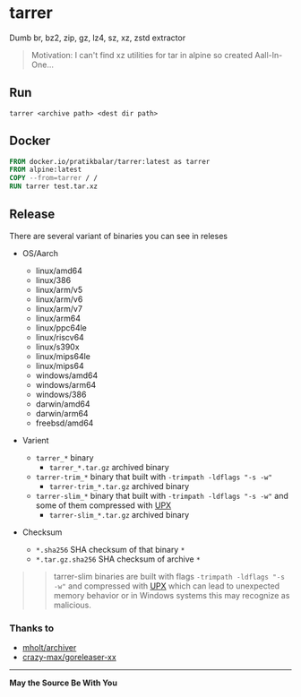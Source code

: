 # tarrer

Dumb br, bz2, zip, gz, lz4, sz, xz, zstd extractor

> Motivation: I can't find xz utilities for tar in alpine so created Aall-In-One...

## Run

`tarrer <archive path> <dest dir path>`

## Docker

```Dockerfile
FROM docker.io/pratikbalar/tarrer:latest as tarrer
FROM alpine:latest
COPY --from=tarrer / /
RUN tarrer test.tar.xz
```

## Release

There are several variant of binaries you can see in releses

- OS/Aarch
  - linux/amd64
  - linux/386
  - linux/arm/v5
  - linux/arm/v6
  - linux/arm/v7
  - linux/arm64
  - linux/ppc64le
  - linux/riscv64
  - linux/s390x
  - linux/mips64le
  - linux/mips64
  - windows/amd64
  - windows/arm64
  - windows/386
  - darwin/amd64
  - darwin/arm64
  - freebsd/amd64

- Varient
  - `tarrer_*` binary
    - `tarrer_*.tar.gz` archived binary
  - `tarrer-trim_*` binary that built with `-trimpath -ldflags "-s -w"`
    - `tarrer-trim_*.tar.gz` archived binary
  - `tarrer-slim_*` binary that built with `-trimpath -ldflags "-s -w"` and some of them compressed with [UPX](https://github.com/upx/upx)
    - `tarrer-slim_*.tar.gz` archived binary

- Checksum
  - `*.sha256` SHA checksum of that binary `*`
  - `*.tar.gz.sha256` SHA checksum of archive `*`

> > tarrer-slim binaries are built with flags `-trimpath -ldflags "-s -w"` and compressed with [UPX](https://github.com/upx/upx) which can lead to unexpected memory behavior or in Windows systems this may recognize as malicious.

### Thanks to

- [mholt/archiver](https://github.com/mholt/archiver)
- [crazy-max/goreleaser-xx](https://github.com/crazy-max/goreleaser-xx)

---

**May the Source Be With You**
